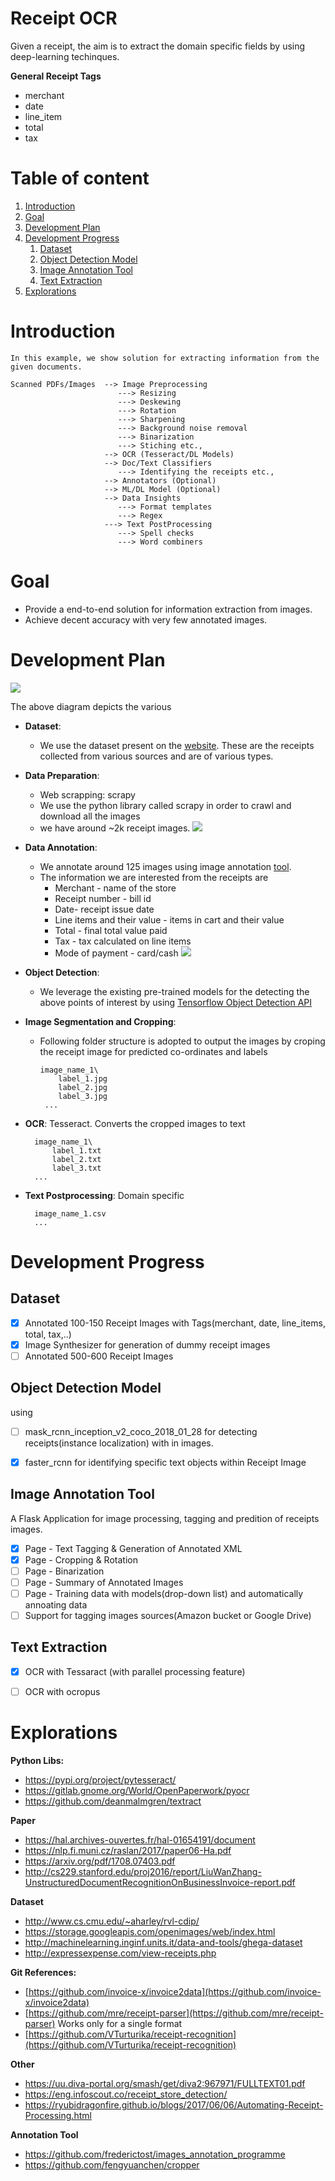 # Receipt OCR

Given a receipt, the aim is to extract the domain specific fields by using deep-learning techinques.

__General Receipt Tags__

- merchant
- date
- line_item
- total
- tax

# Table of content

1. [Introduction](#introduction)
2. [Goal](#goal)
3. [Development Plan](#development-plan)
4. [Development Progress](#development-progress)
    1. [Dataset](dataset)
    2. [Object Detection Model](object_detection_model)
    3. [Image Annotation Tool](image_annotation_tool)
    4. [Text Extraction](text_extraction)
5. [Explorations](explorations)



# Introduction
	In this example, we show solution for extracting information from the given documents.
	

```
Scanned PDFs/Images  --> Image Preprocessing 
                        ---> Resizing
                        ---> Deskewing
                        ---> Rotation
                        ---> Sharpening 
                        ---> Background noise removal
                        ---> Binarization 
                        ---> Stiching etc.,
                     --> OCR (Tesseract/DL Models)
                     --> Doc/Text Classifiers
                        ---> Identifying the receipts etc.,
                     --> Annotators (Optional)
                     --> ML/DL Model (Optional)
                     --> Data Insights 
                        ---> Format templates
                        ---> Regex
                     ---> Text PostProcessing
                        ---> Spell checks
                        ---> Word combiners
```


<!-- _# AIM : Given a receipt, the aim is to extract the domain specific fields by using deep-learning techinques. -->

# Goal
- Provide a end-to-end solution for information extraction from images.
- Achieve decent accuracy with very few annotated images.


# Development Plan
![](./docs/images/block-diagram.jpg)

The above diagram depicts the various 

- __Dataset__:
    - We use the dataset present on the [website](http://expressexpense.com/view-receipts.php).
    These are the receipts collected from various sources and are of various types.
    
- __Data Preparation__:
    - Web scrapping: scrapy 
    - We use the python library called scrapy in order to crawl and download all the images
    - we have around ~2k receipt images.
    ![](./docs/images/ReceiptSwiss.jpg)
    
- __Data Annotation__:
    - We annotate around 125 images using image annotation [tool](https://github.com/frederictost/images_annotation_programme). 
    - The information we are interested from the receipts are 
        - Merchant - name of the store
        - Receipt number - bill id
        - Date-  receipt issue date
        - Line items and their value - items in cart and their value
        - Total - final total value paid
        - Tax - tax calculated on line items
        - Mode of payment - card/cash
    ![](./docs/images/image-anno.png)
    
- __Object Detection__:
    - We leverage the existing pre-trained models for the detecting the above points of interest by using [Tensorflow Object Detection API](https://github.com/tensorflow/models/tree/master/research/object_detection)

- __Image Segmentation and Cropping__:
    - Following folder structure is adopted to output the images by croping the receipt image for predicted co-ordinates and labels
        ```
        image_name_1\
            label_1.jpg
            label_2.jpg
            label_3.jpg
         ...
        ```
- __OCR__: Tesseract. Converts the cropped images to text

        image_name_1\
            label_1.txt
            label_2.txt
            label_3.txt
        ...  
- __Text Postprocessing__: Domain specific 

        image_name_1.csv
        ...

 
# Development Progress


## Dataset

- [x] Annotated 100-150 Receipt Images with Tags(merchant, date, line_items, total, tax,..)
- [x] Image Synthesizer for generation of dummy receipt images
- [ ] Annotated 500-600 Receipt Images

## Object Detection Model 


using
- [ ] mask_rcnn_inception_v2_coco_2018_01_28 for detecting receipts(instance localization) with in images.
- [x] faster_rcnn for identifying specific text objects within Receipt Image


## Image Annotation Tool
 
 A Flask Application for image processing, tagging and predition of receipts images.

- [x] Page - Text Tagging & Generation of Annotated XML
- [x] Page - Cropping & Rotation
- [ ] Page - Binarization 
- [ ] Page - Summary of Annotated Images
- [ ] Page - Training data with models(drop-down list) and automatically annoating data
- [ ] Support for tagging images sources(Amazon bucket or Google Drive)

## Text Extraction

- [x] OCR with Tessaract (with parallel processing feature)
- [ ] OCR with ocropus
 

# Explorations

**Python Libs:**
- https://pypi.org/project/pytesseract/
- https://gitlab.gnome.org/World/OpenPaperwork/pyocr
- https://github.com/deanmalmgren/textract

**Paper**
- https://hal.archives-ouvertes.fr/hal-01654191/document 
- https://nlp.fi.muni.cz/raslan/2017/paper06-Ha.pdf
- https://arxiv.org/pdf/1708.07403.pdf
- http://cs229.stanford.edu/proj2016/report/LiuWanZhang-UnstructuredDocumentRecognitionOnBusinessInvoice-report.pdf

**Dataset**
- http://www.cs.cmu.edu/~aharley/rvl-cdip/
- https://storage.googleapis.com/openimages/web/index.html
- http://machinelearning.inginf.units.it/data-and-tools/ghega-dataset
- http://expressexpense.com/view-receipts.php

**Git References:**
- [https://github.com/invoice-x/invoice2data](https://github.com/invoice-x/invoice2data)
- [https://github.com/mre/receipt-parser](https://github.com/mre/receipt-parser) Works only for a single format
- [https://github.com/VTurturika/receipt-recognition](https://github.com/VTurturika/receipt-recognition)

**Other**
- https://uu.diva-portal.org/smash/get/diva2:967971/FULLTEXT01.pdf
- https://eng.infoscout.co/receipt_store_detection/
- https://ryubidragonfire.github.io/blogs/2017/06/06/Automating-Receipt-Processing.html

**Annotation Tool**
- https://github.com/frederictost/images_annotation_programme
- https://github.com/fengyuanchen/cropper